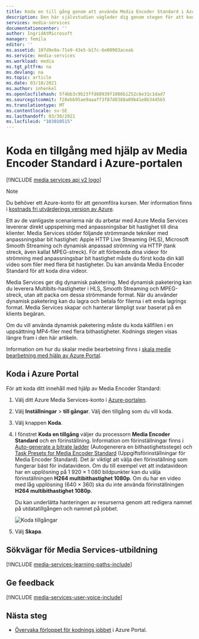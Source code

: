 ```yaml
---
title: Koda en till gång genom att använda Media Encoder Standard i Azure Portal | Microsoft Docs
description: Den här självstudien vägleder dig genom stegen för att koda en till gång genom att använda Media Encoder Standard i Azure Portal.
services: media-services
documentationcenter: ''
author: IngridAtMicrosoft
manager: femila
editor: ''
ms.assetid: 107d9e9a-71e9-43e5-b17c-6e00983aceab
ms.service: media-services
ms.workload: media
ms.tgt_pltfrm: na
ms.devlang: na
ms.topic: article
ms.date: 03/10/2021
ms.author: inhenkel
ms.openlocfilehash: 5f4bb3c9b23ffd68939f1088b1252c6e31c1dad7
ms.sourcegitcommit: f28ebb95ae9aaaff3f87d8388a09b41e0b3445b5
ms.translationtype: MT
ms.contentlocale: sv-SE
ms.lasthandoff: 03/30/2021
ms.locfileid: "103010515"
---
```

# <a name="encode-an-asset-by-using-media-encoder-standard-in-the-azure-portal"></a>Koda en tillgång med hjälp av Media Encoder Standard i Azure-portalen

[!INCLUDE [media services api v2 logo](./includes/v2-hr.md)]

> [!NOTE]
> Du behöver ett Azure-konto för att genomföra kursen. Mer information finns i [kostnads fri utvärderings version av Azure](https://azure.microsoft.com/pricing/free-trial/). 
> 
> 

Ett av de vanligaste scenarierna när du arbetar med Azure Media Services levererar direkt uppspelning med anpassningsbar bit hastighet till dina klienter. Media Services stöder följande strömmande tekniker med anpassningsbar bit hastighet: Apple HTTP Live Streaming (HLS), Microsoft Smooth Streaming och dynamisk anpassad strömning via HTTP (tank streck, även kallat MPEG-streck). För att förbereda dina videor för strömning med anpassningsbar bit hastighet måste du först koda din käll video som filer med flera bit hastigheter. Du kan använda Media Encoder Standard för att koda dina videor.  

Media Services ger dig dynamisk paketering. Med dynamisk paketering kan du leverera Multibits-hastigheter i HLS, Smooth Streaming och MPEG-streck, utan att packa om dessa strömmande format. När du använder dynamisk paketering kan du lagra och betala för filerna i ett enda lagrings format. Media Services skapar och hanterar lämpligt svar baserat på en klients begäran.

Om du vill använda dynamisk paketering måste du koda källfilen i en uppsättning MP4-filer med flera bithastigheter. Kodnings stegen visas längre fram i den här artikeln.

Information om hur du skalar medie bearbetning finns i [skala medie bearbetning med hjälp av Azure Portal](media-services-portal-scale-media-processing.md).

## <a name="encode-in-the-azure-portal"></a>Koda i Azure Portal

För att koda ditt innehåll med hjälp av Media Encoder Standard:

1. Välj ditt Azure Media Services-konto i [Azure-portalen](https://portal.azure.com/).
2. Välj **Inställningar**  >  **till gångar**. Välj den tillgång som du vill koda.
3. Välj knappen **Koda**.
4. I fönstret **Koda en tillgång** väljer du processorn **Media Encoder Standard** och en förinställning. Information om förinställningar finns i [Auto-generate a bitrate ladder](media-services-autogen-bitrate-ladder-with-mes.md) (Autogenerera en bithastighetsstege) och [Task Presets for Media Encoder Standard](media-services-mes-presets-overview.md) (Uppgiftsförinställningar för Media Encoder Standard). Det är viktigt att välja den förinställning som fungerar bäst för indatavideon. Om du till exempel vet att indatavideon har en upplösning på 1 920 &#215; 1 080 bildpunkter kan du välja förinställningen **H264 multibithastighet 1080p**. Om du har en video med låg upplösning (640 &#215; 360) ska du inte använda förinställningen **H264 multibithastighet 1080p**.
   
   Du kan underlätta hanteringen av resurserna genom att redigera namnet på utdatatillgången och namnet på jobbet.
   
   ![Koda tillgångar](./media/media-services-portal-vod-get-started/media-services-encode1.png)
5. Välj **Skapa**.

## <a name="media-services-learning-paths"></a>Sökvägar för Media Services-utbildning
[!INCLUDE [media-services-learning-paths-include](../../../includes/media-services-learning-paths-include.md)]

## <a name="provide-feedback"></a>Ge feedback
[!INCLUDE [media-services-user-voice-include](../../../includes/media-services-user-voice-include.md)]

## <a name="next-steps"></a>Nästa steg
* [Övervaka förloppet för kodnings jobbet](media-services-portal-check-job-progress.md) i Azure Portal.  

